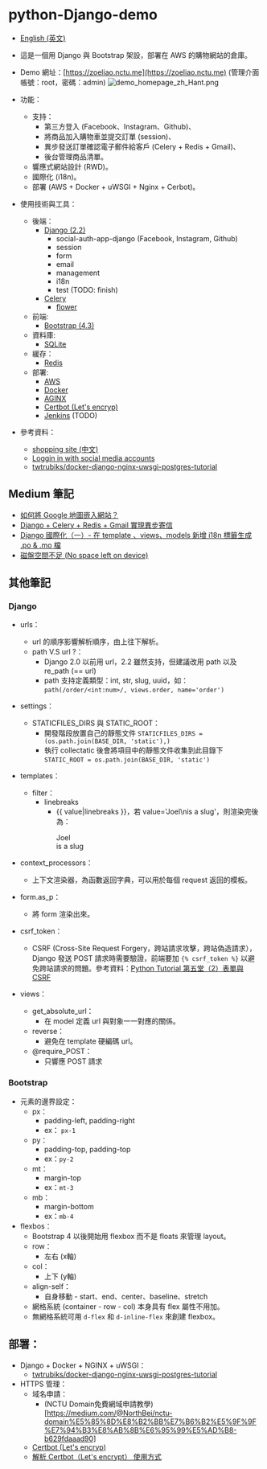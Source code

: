 # python-Django-demo
- [English (英文)](https://github.com/ZoeLiao/python-Django-demo/blob/master/README.md)
- 這是一個用 Django 與 Bootstrap 架設，部署在 AWS 的購物網站的倉庫。
- Demo 網址：[https://zoeliao.nctu.me](https://zoeliao.nctu.me) (管理介面帳號：root，密碼：admin)
![demo_homepage_zh_Hant.png](https://raw.githubusercontent.com/ZoeLiao/python-Django-demo/zoeliao/dev/demo/static/images/demo_homepage_zh_Hant.png)
- 功能：
    - 支持：
        - 第三方登入 (Facebook、Instagram、Github)、
        - 將商品加入購物車並提交訂單 (session)、
        - 異步發送訂單確認電子郵件給客戶 (Celery + Redis + Gmail)、
        - 後台管理商品清單。
    - 響應式網站設計 (RWD)。
    - 國際化 (i18n)。
    - 部署 (AWS + Docker + uWSGI + Nginx + Cerbot)。
- 使用技術與工具：
    - 後端：
        - [Django (2.2)](https://www.djangoproject.com/)
            - social-auth-app-django (Facebook, Instagram, Github)
            - session
            - form
            - email
            - management
            - i18n
            - test (TODO: finish)
        - [Celery](http://www.celeryproject.org/)
            - [flower](https://flower.readthedocs.io/en/latest/)
    - 前端:
        - [Bootstrap (4.3)](https://getbootstrap.com/)
    - 資料庫:
        - [SQLite](https://www.sqlite.org/index.html)
    - 緩存：
        - [Redis](https://redis.io/)
    - 部署:
        - [AWS](https://aws.amazon.com/tw/)
        - [Docker](https://www.docker.com/)
        - [AGINX](https://nginx.org/en/)
        - [Certbot (Let's encryp)](https://certbot.eff.org/)
        - [Jenkins](https://jenkins.io/zh/) (TODO)

- 參考資料：
    - [shopping site (中文)](https://kknews.cc/zh-tw/code/pe9o3x8.html)
    - [Loggin in with social media accounts](https://scotch.io/tutorials/django-authentication-with-facebook-instagram-and-linkedin)
    - [twtrubiks/docker-django-nginx-uwsgi-postgres-tutorial](https://github.com/twtrubiks/docker-django-nginx-uwsgi-postgres-tutorial)

## Medium 筆記
- [如何將 Google 地圖嵌入網站？](https://medium.com/@zoejoyuliao/%E5%A6%82%E4%BD%95%E5%9C%A8%E7%B6%B2%E7%AB%99%E5%B5%8C%E5%85%A5-google-%E5%9C%B0%E5%9C%96-636d3452b80d)
- [Django + Celery + Redis + Gmail 實現異步寄信](https://medium.com/@zoejoyuliao/django-celery-redis-gmail-%E5%AF%84%E4%BF%A1-375904d4224c)
- [Django 國際化（一）- 在 template 、views、models 新增 i18n 標籤生成 .po & .mo 檔](https://medium.com/@zoejoyuliao/django-%E5%9C%8B%E9%9A%9B%E5%8C%96-i18n-%E4%B8%80-%E5%9C%A8-template-%E6%96%B0%E5%A2%9E-i18n-%E6%A8%99%E7%B1%A4%E7%94%9F%E6%88%90-po-mo-%E6%AA%94-1d41f2fcfc78)
- [磁盤空間不足 (No space left on device)](https://medium.com/@zoejoyuliao/%E7%A3%81%E7%9B%A4%E7%A9%BA%E9%96%93%E4%B8%8D%E8%B6%B3-no-space-left-on-device-b31da374a865)

## 其他筆記
### Django
- urls：
    - url 的順序影響解析順序，由上往下解析。
    - path V.S url ?：
        - Django 2.0 以前用 url，2.2 雖然支持，但建議改用 path 以及 re_path (== url)
        - path 支持定義類型：int, str, slug, uuid，如：`path(/order/<int:num>/, views.order, name='order')`
- settings：
    - STATICFILES_DIRS 與 STATIC_ROOT：
        - 開發階段放置自己的靜態文件
        `STATICFILES_DIRS = (os.path.join(BASE_DIR, 'static'),)`
        - 執行 collectatic 後會將項目中的靜態文件收集到此目錄下
        `STATIC_ROOT = os.path.join(BASE_DIR, 'static')`

- templates：
    - filter：
        - linebreaks
            - {{ value|linebreaks }}，若 value='Joel\nis a slug'，則渲染完後為：<p>Joel<br>is a slug</p>
- context_processors：
    - 上下文渲染器，為函數返回字典，可以用於每個 request 返回的模板。
- form.as_p：
    - 將 form 渲染出來。
- csrf_token：
    - CSRF (Cross-Site Request Forgery，跨站請求攻擊，跨站偽造請求），Django 發送 POST 請求時需要驗證，前端要加 `{% csrf_token %}` 以避免跨站請求的問題。參考資料：[Python Tutorial 第五堂（2）表單與 CSRF](http://www.codedata.com.tw/python/python-tutorial-the-5th-class-2-form-csrf/)

- views：
    - get_absolute_url：
        - 在 model 定義 url 與對象一一對應的關係。
    - reverse：
        - 避免在 template 硬編碼 url。
    - @require_POST：
        - 只響應 POST 請求

### Bootstrap
- 元素的邊界設定：
    - px：
        - padding-left, padding-right
        - ex： `px-1`
    - py：
        - padding-top, padding-top
        - ex：`py-2`
    - mt：
        - margin-top
        - ex：`mt-3`
    - mb：
        - margin-bottom
        - ex：`mb-4`
- flexbos：
    - Bootstrap 4 以後開始用 flexbox 而不是 floats 來管理 layout。
    - row：
        - 左右 (x軸)
    - col：
        - 上下 (y軸)
    - align-self：
        - 自身移動 - start、end、center、baseline、stretch
    - 網格系統 (container - row - col) 本身具有 flex 屬性不用加。
    - 無網格系統可用 ```d-flex``` 和 ```d-inline-flex``` 來創建 flexbox。
## 部署：
- Django + Docker + NGINX + uWSGI：
    - [twtrubiks/docker-django-nginx-uwsgi-postgres-tutorial](https://github.com/twtrubiks/docker-django-nginx-uwsgi-postgres-tutorial)
- HTTPS 管理：
    - 域名申請：
        - (NCTU Domain免費網域申請教學)[https://medium.com/@NorthBei/nctu-domain%E5%85%8D%E8%B2%BB%E7%B6%B2%E5%9F%9F%E7%94%B3%E8%AB%8B%E6%95%99%E5%AD%B8-b629fdaaad90]
    - [Certbot (Let's encryp)](https://certbot.eff.org/)
    - [解析 Certbot（Let's encrypt） 使用方式](https://andyyou.github.io/2019/04/13/how-to-use-certbot/)
